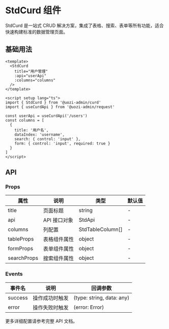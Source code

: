 # StdCurd 组件

StdCurd 是一站式 CRUD 解决方案，集成了表格、搜索、表单等所有功能，适合快速构建标准的数据管理页面。

## 基础用法

```vue
<template>
  <StdCurd
    title="用户管理"
    :api="userApi"
    :columns="columns"
  />
</template>

<script setup lang="ts">
import { StdCurd } from '@uozi-admin/curd'
import { useCurdApi } from '@uozi-admin/request'

const userApi = useCurdApi('/users')
const columns = [
  {
    title: '用户名',
    dataIndex: 'username',
    search: { control: 'input' },
    form: { control: 'input', required: true }
  }
]
</script>
```

## API

### Props

| 属性 | 说明 | 类型 | 默认值 |
|------|------|------|--------|
| title | 页面标题 | string | - |
| api | API 接口对象 | StdApi | - |
| columns | 列配置 | StdTableColumn[] | - |
| tableProps | 表格组件属性 | object | - |
| formProps | 表单组件属性 | object | - |
| searchProps | 搜索组件属性 | object | - |

### Events

| 事件名 | 说明 | 回调参数 |
|--------|------|----------|
| success | 操作成功时触发 | (type: string, data: any) |
| error | 操作失败时触发 | (error: Error) |

更多详细配置请参考完整 API 文档。